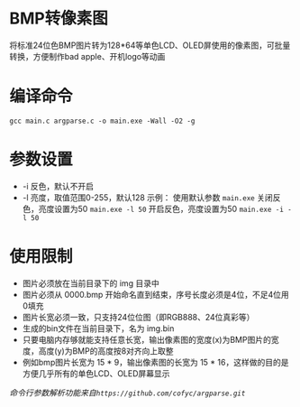 # BMP转像素图
将标准24位色BMP图片转为128*64等单色LCD、OLED屏使用的像素图，可批量转换，方便制作bad apple、开机logo等动画

# 编译命令
`gcc main.c argparse.c -o main.exe -Wall -O2 -g`

# 参数设置
* -i 反色，默认不开启
* -l 亮度，取值范围0-255，默认128
示例：
使用默认参数 `main.exe`
关闭反色，亮度设置为50 `main.exe -l 50`
开启反色，亮度设置为50 `main.exe -i -l 50`

# 使用限制
* 图片必须放在当前目录下的 img 目录中
* 图片必须从 0000.bmp 开始命名直到结束，序号长度必须是4位，不足4位用0填充
* 图片长宽必须一致，只支持24位位图（即RGB888、24位真彩等）
* 生成的bin文件在当前目录下，名为 img.bin
* 只要电脑内存够就能支持任意长宽，输出像素图的宽度(x)为BMP图片的宽度，高度(y)为BMP的高度按8对齐向上取整
* 例如bmp图片长宽为 15 * 9，输出像素图的长宽为 15 * 16，这样做的目的是方便几乎所有的单色LCD、OLED屏幕显示

*命令行参数解析功能来自`https://github.com/cofyc/argparse.git`*

